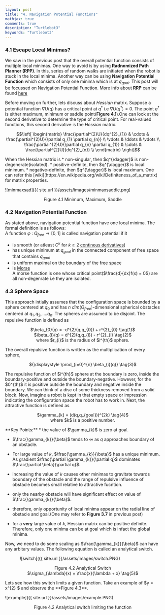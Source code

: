 ```yaml
---
layout: post
title: "4. Navigation Potential Functions"
mathjax: true
comments: true
description: "Turtlebot3"
keywords: "Turtlebot3"
---  
```


### 4.1 Escape Local Minimas?  
We saw in the previous post that the overall potential function consists of multiple local minimas. One way to avoid is by using **Radnomized Path Planner (RPP)**. In this, series of random walks are initiated when the robot is stuck in the local minima. Another way can be using **Navigation Potential Function** which consists of only one minima which is at $q_{goal}$. This post will be focussed on Navigation Potential Function. More info about **RRP** can be found [here](https://www.cs.rice.edu/CS/Robotics/papers/barraquand1997rand-sample-scheme-journal.pdf)
  
    
Before moving on further, lets discuss about _Hessian_ matrix. Suppose a potential function $\nabla U(q)$ has a critical point at $q^{\dagger}$ i.e $\nabla U(q^{\dagger}) = 0$. The point $q^{\dagger}$ is either maximum, minimum or saddle point(**Figure 4.1**).One can look at the second derivative to determine the type of critical point. For real-valued functions, this second derivative is the _Hessian_ matrix.   

<p align="center">
$$\left[
    \begin{matrix}
    \frac{\partial^{2}U}{dq^{2}_{1}} & \cdots  & \frac{\partial^{2}U}{\partial q_{1} \partial q_{n}} \\
    \vdots & \ddots & \vdots \\
    \frac{\partial^{2}U}{\partial q_{n} \partial q_{1}} & \cdots & \frac{\partial^{2}U}{dq^{2}_{n}} \\
    \end{matrix}
\right]$$
</p> 
When the Hessian matrix is   
 * non-singular, then $q^{\dagger}$ is non-degenerate(isolated).  
 * positive-definite, then $q^{\dagger}$ is local minimum.           
 * negative-definite, then $q^{\dagger}$ is local maximum.    
 One can refer this [wiki](https://en.wikipedia.org/wiki/Definiteness_of_a_matrix) for matrix properties. 
  
![minmaxsad]({{ site.url }}/assets/images/minmaxsaddle.png)   
<p align="center">
Figure 4.1 Minimum, Maximum, Saddle
</p> 

### 4.2 Navigation Potential Function  
As stated above, navigation potential function have one local minima. The formal definition is as follows:  
A function $\varphi$ : $Q_{free} \to [0,1]$ is called navigation potential if it  
* is smooth (or atleast $C^{k}$ for $k \geqslant 2$ [continous derivatives](https://en.wikipedia.org/wiki/Smoothness))
* has unique minimum at $q_{goal}$ in the connected component of free space that contains $q_{goal}$
* is uniform maximal on the boundary of the free space
* is [Morse](http://web.cse.ohio-state.edu/~wang.1016/courses/788/Lecs/lec10-brian.pdf)  
A morse function is one whose critical point($\frac{d}{dx}f(x) = 0$) are all non-degenrate i.e they are isolated.

### 4.3 Sphere Space
This approach intially assumes that the configuration space is bounded by a sphere centered at $q_{0}$ and has _n_ $dim(Q_{free})$-dimensional spherical obstacles centered at $q_{1},q_{2},....q_{n}$. The spheres are assumed to be disjoint. The repulsive function is defined as  
<p align="center">
$\beta_{0}(q) = -d^{2}(q,q_{0}) + r^{2}_{0} \tag{1}$
<br>
$\beta_{i}(q) = d^{2}(q,q_{i}) - r^{2}_{i} \tag{2}$
<br>
where $r_{i}$ is the radius of $i^{th}$ sphere.
</p>  
The overall repulsive function is written as the multiplication of every sphere, 
<p align="center">  
${\displaystyle \prod_{i=0}^{n} \beta_{i}(q)} \tag{3}$
</p>  
The repulsive function of $i^{th}$ sphere at the boundary is zero, inside the boundary-positive and outside the boundary-negative. However, for the $0^{th}$ it is positive outside the boundary and negative inside the boundary. We can think of a disc of some thickness removed from a solid block. Now, imagine a robot is kept in that empty space or impression indicating the configuration space the robot has to work in. Next, the attractive function is defined as
<p align="center">  
$\gamma_{k} = (d(q,q_{goal}))^{2k} \tag{4}$
  <br>
where $k$ is a positive number.
</p>  
<div class="divider"></div>
**Key Points:**
* the value of $\gamma_{k}$ is zero at goal.
  
* $\frac{\gamma_{k}}{\beta}$ tends to $\infty$ as $q$ approaches boundary of an obstacle.
  
* For large value of $k$, $\frac{\gamma_{k}}{\beta}$ has a unique minimum. As gradient $\frac{\partial \gamma_{k}}{\partial q}$ dominates  $\frac{\partial \beta}{\partial q}$.
  
* increasing the value of $k$ causes other minimas to gravitate towards boundary of the obstacle and the range of repulsive influence of obstacle becomes small relative to attractive fucntion.
  
* only the nearby obstacle will have significant effect on value of $\frac{\gamma_{k}}{\beta}$.
  
* therefore, only opportunity of local minima appear on the radial line of obstacle and goal.(One may refer to **Figure 3.7** in previous post)
  
* for a **very** large value of $k$, Hessian matrix can be positive definite. Therefore, only one minima can be at goal which is infact the global minima. 
<div class="divider"></div>
Now, we need to do some scaling as $\frac{\gamma_{k}}{\beta}$ can have any arbitary values. The following equation is called an analytical switch. 

&nbsp;&nbsp;&nbsp;&nbsp;&nbsp;&nbsp;&nbsp;&nbsp;&nbsp;&nbsp;&nbsp; ![switch]({{ site.url }}/assets/images/switch.PNG) 
<p align="center">
Figure 4.2 Analytical Switch  
<br>
$\sigma_{\lambda}(x) = \frac{x}{\lambda + x} \tag{5}$ 
</p>
Lets see how this switch limits a given function. Take an example of $y = x^{2} $ and observe the **Figure 4.3**.  

![example]({{ site.url }}/assets/images/example.PNG)  
<p align="center">
Figure 4.2 Analytical switch limiting the function  
</p>

